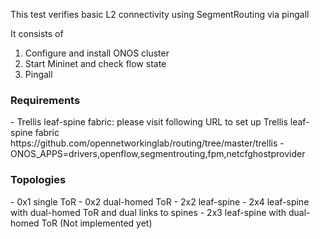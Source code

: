 This test verifies basic L2 connectivity using SegmentRouting via pingall

It consists of

1) Configure and install ONOS cluster
2) Start Mininet and check flow state
3) Pingall

<h3>Requirements</h3>
 - Trellis leaf-spine fabric: please visit following URL to set up Trellis leaf-spine fabric
 https://github.com/opennetworkinglab/routing/tree/master/trellis
 - ONOS_APPS=drivers,openflow,segmentrouting,fpm,netcfghostprovider

<h3>Topologies</h3>
- 0x1 single ToR
- 0x2 dual-homed ToR
- 2x2 leaf-spine
- 2x4 leaf-spine with dual-homed ToR and dual links to spines
- 2x3 leaf-spine with dual-homed ToR (Not implemented yet)
